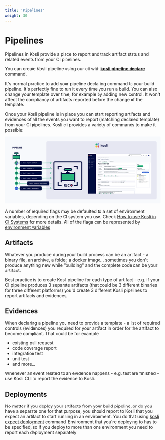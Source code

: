 ```yaml
---
title: 'Pipelines'
weight: 30
---
```

# Pipelines

Pipelines in Kosli provide a place to report and track artifact status and related events from your CI pipelines.

You can create Kosli pipeline using our cli with **[kosli pipeline declare](/client_reference/kosli_pipeline_declare/)** command. 

It's normal practice to add your pipeline declaring command to your build pipeline. It's perfectly fine to run it every time you run a build. You can also change your template over time, for example by adding new control. It won't affect the compliancy of artifacts reported before the change of the template.

Once your Kosli pipeline is in place you can start reporting artifacts and evidences of all the events you want to report (matching declared template) from your CI pipelines. Kosli cli provides a variety of commands to make it possible: 

![Diagram of Pipeline Reporting](/images/pipelines.svg)

A number of required flags may be defaulted to a set of environment variables, depending on the CI system you use. Check [How to use Kosli in CI Systems](/getting_started/use_kosli_in_ci_systems/) for more details. All of the flaga can be represented by [environment variables](/introducing_kosli/cli/#environment-variables)

## Artifacts

Whatever you produce during your build process can be an artifact - a binary file, an archive, a folder, a docker image... sometimes you don't produce anything new while "building" and the complete code can be your artifact. 

Best practice is to create Kosli pipeline for each type of artifact - e.g. if your CI pipeline prpduces 3 separate artifacts (that could be 3 different binaries for three different platforms) you'd create 3 different Kosli pipelines to report artifacts and evidences. 

## Evidences

When declaring a pipeline you need to provide a template - a list of required controls (evidences) you required for your artifact in order for the artifact to become compliant. That could be for example:
* existing pull request
* code coverage report
* integration test
* unit test 
* and more...

Whenever an event related to an evidence happens - e.g. test are finished - use Kosli CLI to report the evidence to Kosli. 

## Deployments

No matter if you deploy your artifacts from your build pipeline, or do you have a separate one for that purpose, you should report to Kosli that you expect an artifact to start running in an environment. You do that using [kosli expect deployment](/client_reference/kosli_expect_deployment/) command. Environment that you're deploying to has to be specified, so if you deploy to more than one environment you need to report each deployment separately

<!-- 
TODO: 



## Approvals

## Releases 
-->

